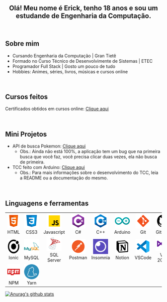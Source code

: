 <h2 align="center">
Olá! Meu nome é Erick, tenho 18 anos e sou um estudande de Engenharia da Computação.
</h2>

<br>

<h2>Sobre mim</h2>
<ul>
    <li>Cursando Engenharia da Computação | Gran Tietê</li>
    <li>Formado no Curso Técnico de Desenvolvimente de Sistemas | ETEC</li>
    <li>Programador Full Stack | Gosto um pouco de tudo</li>
    <li>Hobbies: Animes, séries, livros, músicas e cursos online</li>
</ul>

<br>

<h2>Cursos feitos</h2>

Certificados obtidos em cursos online: [Clique aqui](https://github.com/ErickG123/ErickG123/tree/master/.github/certificates)

<br>

<h2>Mini Projetos</h2>

- API de busca Pokemon: [Clique aqui](https://erickg123.github.io/apipokemon.github.io/)
    - Obs.: Ainda não está 100%, a aplicação tem um bug que na primeira busca que você faz, você precisa clicar duas vezes, ela não busca de primeira.
- TCC feito com Arduino: [Clique aqui](https://github.com/ErickG123/projetoTCC)
    - Obs.: Para mais informações sobre o desenvolvimento do TCC, leia a README ou a documentação do mesmo.

<br>

<h2>Linguagens e ferramentas</h2>

<table>
    <!-- Linha 1 -->
    <tr>
        <td align="center" width="96">
        <a href="https://developer.mozilla.org/en-US/docs/Web/HTML">
            <img src=".github/img/html5.png" width="48" height="48" alt="HTML"/>
        </a>
        <span>HTML</span>
        </td>
        <td align="center" width="96">
        <a href="https://developer.mozilla.org/pt-BR/docs/Web/CSS">
            <img src=".github/img/css3.png" width="48" height="48" alt="CSS3"/>
        </a>
        <span>CSS3</span>
        </td>
        <td align="center" width="96">
        <a href="https://developer.mozilla.org/pt-BR/docs/Web/JavaScript">
            <img src=".github/img/javascript.png" width="48" height="48" alt="Javascript"/>
        </a>
        <span>Javascript</span>
        </td>
        <td align="center" width="96">
        <a href="https://docs.microsoft.com/pt-br/dotnet/csharp/">
            <img src=".github/img/csharp.png" width="48" height="48" alt="C#"/>
        </a>
        <span>C#</span>
        </td>
        <td align="center" width="96">
        <a href="https://docs.microsoft.com/pt-br/cpp/cpp/?view=msvc-160">
            <img src=".github/img/c++.png" width="48" height="48" alt="C++"/>
        </a>
        <span>C++</span>
        </td>
        <td align="center" width="96">
        <a href="https://www.arduino.cc/">
            <img src=".github/img/arduino.png" width="48" height="48" alt="Arduino"/>
        </a>
        <span>Arduino</span>
        </td>
        <td align="center" width="96">
        <a href="https://git-scm.com/">
            <img src=".github/img/git.png" width="48" height="48" alt="Git"/>
        </a>
        <span>Git</span>
        </td>
        <td align="center" width="96">
        <a href="https://github.com/">
            <img src=".github/img/github.png" width="48" height="48" alt="GitHub"/>
        </a>
        <span>GitHub</span>
        </td>
    </tr>
    <!-- Linha 2 -->
    <tr>
        <td align="center" width="96">
        <a href="https://ionicframework.com/">
            <img src=".github/img/ionic.png" width="48" height="48" alt="Ionic"/>
        </a>
        <span>Ionic</span>
        </td>
        <td align="center" width="96">
        <a href="https://www.mysql.com/">
            <img src=".github/img/mysql.png" width="48" height="48" alt="MySQL"/>
        </a>
        <span>MySQL</span>
        </td>
        <td align="center" width="96">
        <a href="https://www.microsoft.com/pt-br/sql-server/sql-server-downloads">
            <img src=".github/img/sqlserver.png" width="48" height="48" alt="SQL Server"/>
        </a>
        <span>SQL Server</span>
        </td>
        <td align="center" width="96">
        <a href="https://www.postman.com/">
            <img src=".github/img/postman.png" width="48" height="48" alt="Postman"/>
        </a>
        <span>Postman</span>
        </td>
        <td align="center" width="96">
        <a href="https://insomnia.rest/download">
            <img src=".github/img/insomnia.jpg" width="48" height="48" alt="Insomnia"/>
        </a>
        <span>Insomnia</span>
        </td>
        <td align="center" width="96">
        <a href="https://www.notion.so/">
            <img src=".github/img/notion.jpg" width="48" height="48" alt="Notion"/>
        </a>
        <span>Notion</span>
        </td>
        <td align="center" width="96">
        <a href="https://code.visualstudio.com/">
            <img src=".github/img/vs-code.png" width="48" height="48" alt="VSCode"/>
        </a>
        <span>VSCode</span>
        </td>
        <td align="center" width="96">
        <a href="https://visualstudio.microsoft.com/pt-br/">
            <img src=".github/img/visual-studio.png" width="48" height="48" alt="Visual Studio"/>
        </a>
        <span>VS 2020</span>
        </td>
    </tr>
    <!-- Linha 3 -->
    <tr>
        <td align="center" width="96">
        <a href="https://www.npmjs.com/">
            <img src=".github/img/npm.png" width="48" height="48" alt="NPM"/>
        </a>
        <span>NPM</span>
        </td>
        <td align="center" width="96">
        <a href="https://yarnpkg.com/">
            <img src=".github/img/yarn.png" width="48" height="48" alt="Yarn"/>
        </a>
        <span>Yarn</span>
        </td>
    </tr>
</table>









































[![Anurag's github stats](https://github-readme-stats.vercel.app/api?username=ErickG123&show_icons=true&count_private=true)](https://github.com/ErickG123/github-readme-stats)